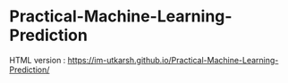 # Practical-Machine-Learning-Prediction

HTML version : 
https://im-utkarsh.github.io/Practical-Machine-Learning-Prediction/
